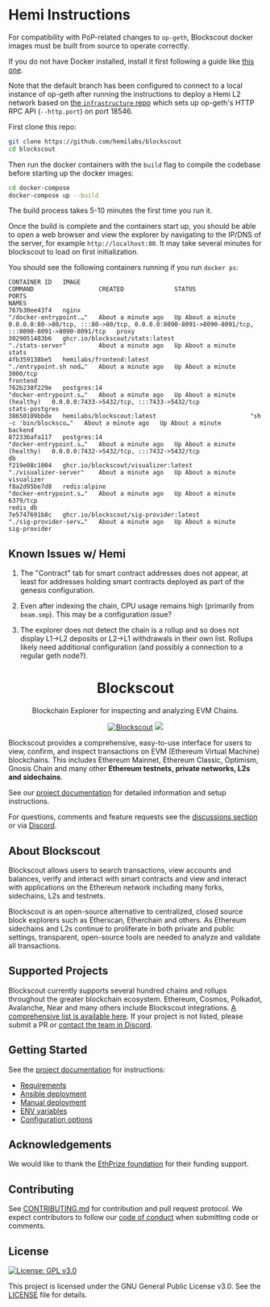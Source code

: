 # Hemi Instructions

For compatibility with PoP-related changes to `op-geth`, Blockscout docker images must be built from source to operate correctly.

If you do not have Docker installed, install it first following a guide like [this one](https://www.digitalocean.com/community/tutorials/how-to-install-and-use-docker-on-ubuntu-22-04).

Note that the default branch has been configured to connect to a local instance of op-geth after running the instructions to deploy a Hemi L2 network based on [the `infrastructure` repo](https://github.com/hemilabs/infrastructure) which sets up op-geth's HTTP RPC API (`--http.port`) on port 18546.

First clone this repo:

```sh
git clone https://github.com/hemilabs/blockscout
cd blockscout
```

Then run the docker containers with the `build` flag to compile the codebase before starting up the docker images:

```sh
cd docker-compose
docker-compose up --build
```

The build process takes 5-10 minutes the first time you run it.

Once the build is complete and the containers start up, you should be able to open a web browser and view the explorer by navigating to the IP/DNS of the server, for example `http://localhost:80`. It may take several minutes for blockscout to load on first initialization.

You should see the following containers running if you run `docker ps`:

```text
CONTAINER ID   IMAGE                                               COMMAND                  CREATED              STATUS                        PORTS                                                                                              NAMES
767b30ee43f4   nginx                                               "/docker-entrypoint.…"   About a minute ago   Up About a minute             0.0.0.0:80->80/tcp, :::80->80/tcp, 0.0.0.0:8090-8091->8090-8091/tcp, :::8090-8091->8090-8091/tcp   proxy
3029051483b6   ghcr.io/blockscout/stats:latest                     "./stats-server"         About a minute ago   Up About a minute                                                                                                                stats
4fb359138be5   hemilabs/frontend:latest                            "./entrypoint.sh nod…"   About a minute ago   Up About a minute             3000/tcp                                                                                           frontend
762b238f229e   postgres:14                                         "docker-entrypoint.s…"   About a minute ago   Up About a minute (healthy)   0.0.0.0:7433->5432/tcp, :::7433->5432/tcp                                                          stats-postgres
38650109bbde   hemilabs/blockscout:latest                          "sh -c 'bin/blocksco…"   About a minute ago   Up About a minute                                                                                                                backend
872336afa117   postgres:14                                         "docker-entrypoint.s…"   About a minute ago   Up About a minute (healthy)   0.0.0.0:7432->5432/tcp, :::7432->5432/tcp                                                          db
f219e08c1004   ghcr.io/blockscout/visualizer:latest                "./visualizer-server"    About a minute ago   Up About a minute                                                                                                                visualizer
f8a2d95be7d8   redis:alpine                                        "docker-entrypoint.s…"   About a minute ago   Up About a minute             6379/tcp                                                                                           redis_db
7e5747691b8c   ghcr.io/blockscout/sig-provider:latest              "./sig-provider-serv…"   About a minute ago   Up About a minute                                                                                                                sig-provider
```

## Known Issues w/ Hemi

1. The "Contract" tab for smart contract addresses does not appear, at least for addresses holding smart contracts deployed as part of the genesis configuration.

2. Even after indexing the chain, CPU usage remains high (primarily from `beam.smp`). This may be a configuration issue?

3. The explorer does not detect the chain is a rollup and so does not display L1->L2 deposits or L2->L1 withdrawals in their own list. Rollups likely need additional configuration (and possibly a connection to a regular geth node?).

<h1 align="center">Blockscout</h1>
<p align="center">Blockchain Explorer for inspecting and analyzing EVM Chains.</p>
<div align="center">

[![Blockscout](https://github.com/blockscout/blockscout/workflows/Blockscout/badge.svg?branch=master)](https://github.com/blockscout/blockscout/actions)
[![](https://dcbadge.vercel.app/api/server/blockscout?style=flat)](https://discord.gg/blockscout)

</div>


Blockscout provides a comprehensive, easy-to-use interface for users to view, confirm, and inspect transactions on EVM (Ethereum Virtual Machine) blockchains. This includes Ethereum Mainnet, Ethereum Classic, Optimism, Gnosis Chain and many other **Ethereum testnets, private networks, L2s and sidechains**.

See our [project documentation](https://docs.blockscout.com/) for detailed information and setup instructions.

For questions, comments and feature requests see the [discussions section](https://github.com/blockscout/blockscout/discussions) or via [Discord](https://discord.com/invite/blockscout).

## About Blockscout

Blockscout allows users to search transactions, view accounts and balances, verify and interact with smart contracts and view and interact with applications on the Ethereum network including many forks, sidechains, L2s and testnets.

Blockscout is an open-source alternative to centralized, closed source block explorers such as Etherscan, Etherchain and others.  As Ethereum sidechains and L2s continue to proliferate in both private and public settings, transparent, open-source tools are needed to analyze and validate all transactions.

## Supported Projects

Blockscout currently supports several hundred chains and rollups throughout the greater blockchain ecosystem. Ethereum, Cosmos, Polkadot, Avalanche, Near and many others include Blockscout integrations. [A comprehensive list is available here](https://docs.blockscout.com/about/projects). If your project is not listed, please submit a PR or [contact the team in Discord](https://discord.com/invite/blockscout).

## Getting Started

See the [project documentation](https://docs.blockscout.com/) for instructions:

- [Requirements](https://docs.blockscout.com/for-developers/information-and-settings/requirements)
- [Ansible deployment](https://docs.blockscout.com/for-developers/ansible-deployment)
- [Manual deployment](https://docs.blockscout.com/for-developers/manual-deployment)
- [ENV variables](https://docs.blockscout.com/for-developers/information-and-settings/env-variables)
- [Configuration options](https://docs.blockscout.com/for-developers/configuration-options)

## Acknowledgements

We would like to thank the [EthPrize foundation](http://ethprize.io/) for their funding support.

## Contributing

See [CONTRIBUTING.md](CONTRIBUTING.md) for contribution and pull request protocol. We expect contributors to follow our [code of conduct](CODE_OF_CONDUCT.md) when submitting code or comments.

## License

[![License: GPL v3.0](https://img.shields.io/badge/License-GPL%20v3-blue.svg)](https://www.gnu.org/licenses/gpl-3.0)

This project is licensed under the GNU General Public License v3.0. See the [LICENSE](LICENSE) file for details.
